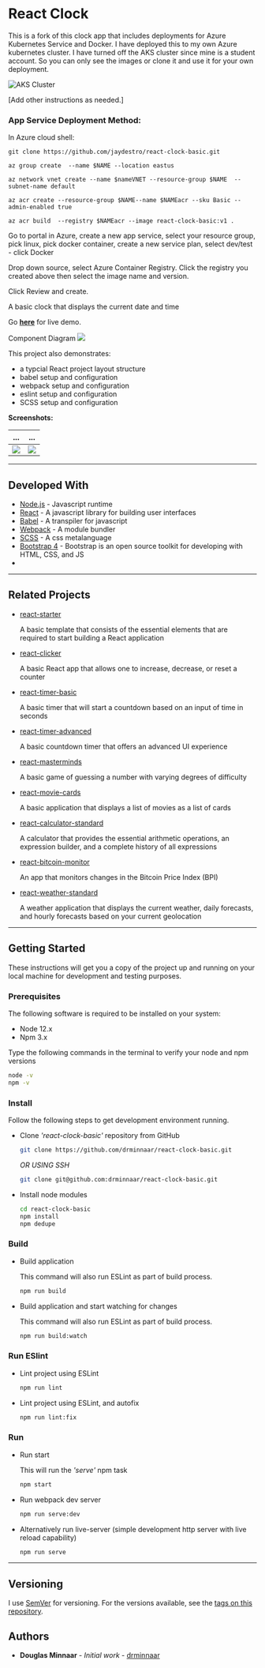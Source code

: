 # React Clock

This is a fork of this clock app that includes deployments for Azure Kubernetes Service and Docker.
I have deployed this to my own Azure kubernetes cluster. I have turned off the AKS cluster since mine is a student account. So you can only see the images or clone it and use it for your own deployment.



![AKS Cluster](https://imgur.com/0S8Kuzx)



[Add other instructions as needed.]



### App Service Deployment Method:

In Azure cloud shell:

```
git clone https://github.com/jaydestro/react-clock-basic.git

az group create  --name $NAME --location eastus

az network vnet create --name $nameVNET --resource-group $NAME  --subnet-name default

az acr create --resource-group $NAME--name $NAMEacr --sku Basic --admin-enabled true

az acr build  --registry $NAMEacr --image react-clock-basic:v1 .
```

Go to portal in Azure, create a new app service, select your resource group, pick linux, pick docker container, create a new service plan, select dev/test - click Docker

Drop down source, select Azure Container Registry.  Click the registry you created above then select the image name and version.

Click Review and create.  


A basic clock that displays the current date and time

Go **[here](http://react-clock-basic.drminnaar.me/)** for live demo.

Component Diagram
![](https://user-images.githubusercontent.com/33935506/34461456-35fcbde6-ee33-11e7-908e-bc7c74b8bbd2.png)

This project also demonstrates:

* a typcial React project layout structure
* babel setup and configuration
* webpack setup and configuration
* eslint setup and configuration
* SCSS setup and configuration

**Screenshots:**

... | ...
--- | ---
![](https://user-images.githubusercontent.com/33935506/33753477-2fa5b182-dbf0-11e7-8608-c69a8739b09e.PNG) | ![](https://user-images.githubusercontent.com/33935506/33753478-2fd901ae-dbf0-11e7-8d7f-c9ee49145c04.PNG)

---

## Developed With

* [Node.js](https://nodejs.org/en/) - Javascript runtime
* [React](https://reactjs.org/) - A javascript library for building user interfaces
* [Babel](https://babeljs.io/) - A transpiler for javascript
* [Webpack](https://webpack.js.org/) - A module bundler
* [SCSS](http://sass-lang.com/) - A css metalanguage
* [Bootstrap 4](https://getbootstrap.com/) - Bootstrap is an open source toolkit for developing with HTML, CSS, and JS
* [Surge]: https://surge.sh/

---

## Related Projects

* [react-starter]

  A basic template that consists of the essential elements that are required to start building a React application

* [react-clicker]

  A basic React app that allows one to increase, decrease, or reset a counter

* [react-timer-basic]

  A basic timer that will start a countdown based on an input of time in seconds

* [react-timer-advanced]

   A basic countdown timer that offers an advanced UI experience

* [react-masterminds]

  A basic game of guessing a number with varying degrees of difficulty

* [react-movie-cards]

  A basic application that displays a list of movies as a list of cards

* [react-calculator-standard]

  A calculator that provides the essential arithmetic operations, an expression builder, and a complete history of all expressions

* [react-bitcoin-monitor]

  An app that monitors changes in the Bitcoin Price Index (BPI)

* [react-weather-standard]

  A weather application that displays the current weather, daily forecasts, and hourly forecasts based on your current geolocation

---

## Getting Started

These instructions will get you a copy of the project up and running on your local machine for development and testing purposes.

### Prerequisites

The following software is required to be installed on your system:

* Node 12.x
* Npm 3.x

Type the following commands in the terminal to verify your node and npm versions

```bash
node -v
npm -v
```

### Install

Follow the following steps to get development environment running.

* Clone _'react-clock-basic'_ repository from GitHub

  ```bash
  git clone https://github.com/drminnaar/react-clock-basic.git
  ```

   _OR USING SSH_

  ```bash
  git clone git@github.com:drminnaar/react-clock-basic.git
  ```

* Install node modules

   ```bash
   cd react-clock-basic
   npm install
   npm dedupe
   ```

### Build

* Build application

  This command will also run ESLint as part of build process.

  ```bash
  npm run build
  ```

* Build application and start watching for changes

  This command will also run ESLint as part of build process.

  ```bash
  npm run build:watch
  ```

### Run ESlint

* Lint project using ESLint

  ```bash
  npm run lint
  ```

* Lint project using ESLint, and autofix

  ```bash
  npm run lint:fix
  ```

### Run

* Run start

  This will run the _'serve'_ npm task

  ```bash
  npm start
  ```

* Run webpack dev server

  ```bash
  npm run serve:dev
  ```

* Alternatively run live-server (simple development http server with live reload capability)

  ```bash
  npm run serve
  ```

---

## Versioning

I use [SemVer](http://semver.org/) for versioning. For the versions available, see the [tags on this repository](https://github.com/drminnaar/react-clock-basic/tags).

## Authors

* **Douglas Minnaar** - *Initial work* - [drminnaar](https://github.com/drminnaar)

[react-starter]: https://github.com/drminnaar/react-starter
[react-clicker]: https://github.com/drminnaar/react-clicker
[react-clock-basic]: https://github.com/drminnaar/react-clock-basic
[react-timer-basic]: https://github.com/drminnaar/react-timer-basic
[react-timer-advanced]: https://github.com/drminnaar/react-timer-advanced
[react-masterminds]: https://github.com/drminnaar/react-masterminds
[react-movie-cards]: https://github.com/drminnaar/react-movie-cards
[react-calculator-standard]: https://github.com/drminnaar/react-calculator-standard
[react-bitcoin-monitor]: https://github.com/drminnaar/react-bitcoin-monitor
[react-weather-standard]: https://github.com/drminnaar/react-weather-standard
